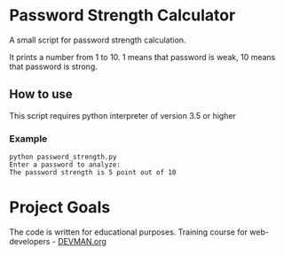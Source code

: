 # Password Strength Calculator

A small script for password strength calculation.

It prints a number from 1 to 10. 1 means that password is weak, 10 means that password is strong. 

## How to use
This script requires python interpreter of version 3.5 or higher

### Example  
```
python password_strength.py
Enter a password to analyze:
The password strength is 5 point out of 10
```

# Project Goals

The code is written for educational purposes. Training course for web-developers - [DEVMAN.org](https://devman.org)
